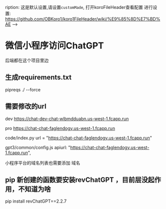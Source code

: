 ription: 这是默认设置,请设置`customMade`, 打开koroFileHeader查看配置 进行设置: https://github.com/OBKoro1/koro1FileHeader/wiki/%E9%85%8D%E7%BD%AE
-->
# 微信小程序访问ChatGPT

后端都在这个项目里边

## 生成requirements.txt

pipreqs ./     --force 

## 需要修改的url

dev  https://chat-dev-chat-wlbmdduabn.us-west-1.fcapp.run


pro  https://chat-chat-faglendogy.us-west-1.fcapp.run 

code/index.py
url = "https://chat-chat-faglendogy.us-west-1.fcapp.run"

gpt3/common/config.js
apiurl: "https://chat-chat-faglendogy.us-west-1.fcapp.run",

小程序平台的域名列表也需要添加 域名


## pip 新创建的函数要安装revChatGPT ，目前层没起作用，不知道为啥

pip install  revChatGPT==2.2.7
